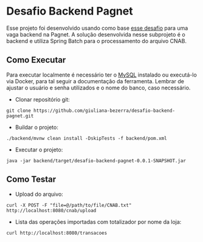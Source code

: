 # Desafio Backend Pagnet

Esse projeto foi desenvolvido usando como base [esse desafio](https://github.com/Pagnet/desafio-back-end/tree/master) para uma vaga backend na Pagnet. A solução desenvolvida nesse subprojeto é o backend e utiliza Spring Batch para o processamento do arquivo CNAB.

## Como Executar
Para executar localmente é necessário ter o [MySQL](https://www.mysql.com) instalado ou executá-lo via Docker, para tal seguir a documentação da ferramenta. Lembrar de ajustar o usuário e senha utilizados e o nome do banco, caso necessário.

- Clonar repositório git:
```
git clone https://github.com/giuliana-bezerra/desafio-backend-pagnet.git
```
- Buildar o projeto:
```
./backend/mvnw clean install -DskipTests -f backend/pom.xml
```
- Executar o projeto:
```
java -jar backend/target/desafio-backend-pagnet-0.0.1-SNAPSHOT.jar
```

## Como Testar

- Upload do arquivo:
```
curl -X POST -F "file=@/path/to/file/CNAB.txt" http://localhost:8080/cnab/upload
``` 
- Lista das operações importadas com totalizador por nome da loja:
```
curl http://localhost:8080/transacoes
```
